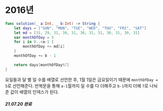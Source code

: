# 2016년

```swift
func solution(_ a:Int, _ b:Int) -> String {
    let days = ["SUN", "MON", "TUE", "WED", "THU", "FRI", "SAT"]
    let md = [31, 29, 31, 30, 31, 30, 31, 31, 30, 31, 30, 31]
    var monthOfDay = 5
    for i in 0..<a-1 {
        monthOfDay += md[i]
    }
    monthOfDay += b - 1
    
    return days[monthOfDay%7]
}
```

요일들과 달 별 일 수를 배열로 선언한 후, 1월 1일은 금요일이기 때문에 `monthOfDay = 5`로 선언해준다.
반복문을 통해 `a-1`월까지 일 수를 다 더해주고 `b-1`까지 더해 `7`로 나눠준 값이 배열의 인덱스가 된다.

##### 21.07.20 완료